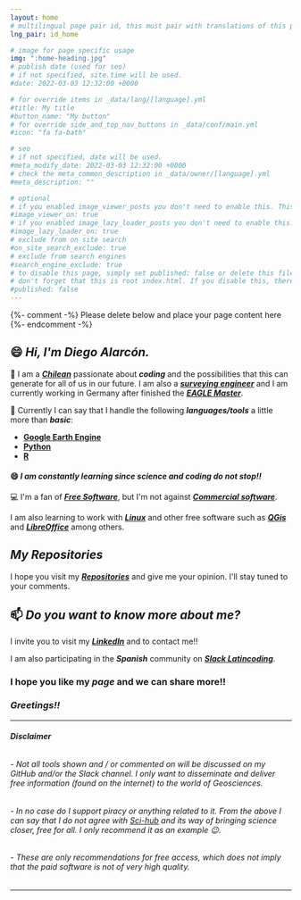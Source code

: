 ```yaml
---
layout: home
# multilingual page pair id, this must pair with translations of this page. (This name must be unique)
lng_pair: id_home

# image for page specific usage
img: ":home-heading.jpg"
# publish date (used for seo)
# if not specified, site.time will be used.
#date: 2022-03-03 12:32:00 +0000

# for override items in _data/lang/[language].yml
#title: My title
#button_name: "My button"
# for override side_and_top_nav_buttons in _data/conf/main.yml
#icon: "fa fa-bath"

# seo
# if not specified, date will be used.
#meta_modify_date: 2022-03-03 12:32:00 +0000
# check the meta_common_description in _data/owner/[language].yml
#meta_description: ""

# optional
# if you enabled image_viewer_posts you don't need to enable this. This is only if image_viewer_posts = false
#image_viewer_on: true
# if you enabled image_lazy_loader_posts you don't need to enable this. This is only if image_lazy_loader_posts = false
#image_lazy_loader_on: true
# exclude from on site search
#on_site_search_exclude: true
# exclude from search engines
#search_engine_exclude: true
# to disable this page, simply set published: false or delete this file
# don't forget that this is root index.html. If you disable this, there will be no index.html page to open
#published: false
---
```


{%- comment -%} Please delete below and place your page content here {%- endcomment -%}

## 😄 *Hi, I'm Diego Alarcón.*

🔭 I am a *__[Chilean](https://en.wikipedia.org/wiki/Chile)__* passionate about *__coding__* and the possibilities that this can generate for all of us in our future. I am also a *__[surveying engineer](http://www.geomensura.usach.cl/)__* and I am currently working in Germany after finished the *__[EAGLE Master](http://eagle-science.org/)__*.

🌱 Currently I can say that I handle the following *__languages/tools__* a little more than *__basic__*:

- __[Google Earth Engine](https://courses.spatialthoughts.com/end-to-end-gee.html)__
- __[Python](https://courses.spatialthoughts.com/python-foundation.html#what-next)__
- __[R](https://ourcodingclub.github.io/tutorials/intro-to-r/)__

#### 😄 *I am constantly learning since science and coding do not stop!!*

:computer: I'm a fan of *__[Free Software](https://en.wikipedia.org/wiki/Free_software)__*, but I'm not against *__[Commercial software](https://en.wikipedia.org/wiki/Commercial_software)__*.

I am also learning to work with *__[Linux](https://www.linux.org/)__* and other free software such as *__[QGis](https://qgis.org/de/site/)__* and *__[LibreOffice](https://es.libreoffice.org/)__* among others.

## *My Repositories*
I hope you visit my *__[Repositories](https://github.com/diegoalarc?tab=repositories)__* and give me your opinion. I'll stay tuned to your comments.

## 📫 *Do you want to know more about me?*
I invite you to visit my *__[LinkedIn](https://www.linkedin.com/in/diegoalarc%C3%B3nd%C3%ADaz/)__* and to contact me!!

I am also participating in the *__Spanish__* community on *__[Slack Latincoding](https://join.slack.com/t/latincoding/shared_invite/zt-nnhgkb43-1ccg6DgMnyJU28zMHs~CJw)__*.

### __I hope you like my *page* and we can share more!!__
### *__Greetings!!__*

<!--
**diegoalarc/diegoalarc** is a ✨ _special_ ✨ repository because its `README.md` (this file) appears on your GitHub profile.

Here are some ideas to get you started:

- 🔭 I’m currently working on ...
- 🌱 I’m currently learning ...
- 👯 I’m looking to collaborate on ...
- 🤔 I’m looking for help with ...
- 💬 Ask me about ...
- 📫 How to reach me: ...
- 😄 Pronouns: ...
- ⚡ Fun fact: ...
-->
---

###### *__Disclaimer__*

###### - Not all tools shown and / or commented on will be discussed on my GitHub and/or the Slack channel. I only want to disseminate and deliver free information (found on the internet) to the world of Geosciences.
###### - In no case do I support piracy or anything related to it. From the above I can say that I do not agree with [Sci-hub](https://sci-hub.se/) and its way of bringing science closer, free for all. I only recommend it as an example :wink:.
###### - These are only recommendations for free access, which does not imply that the paid software is not of very high quality.
---